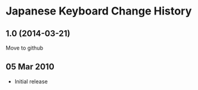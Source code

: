 Japanese Keyboard Change History
===========================================

1.0 (2014-03-21)
----------------------
Move to github

05 Mar 2010
-----------
* Initial release
